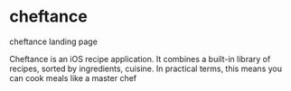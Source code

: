 # cheftance
cheftance landing page

Cheftance is an iOS recipe application. It combines a built-in library of recipes, sorted by ingredients, cuisine. In practical terms, this means you can cook meals like a master chef
